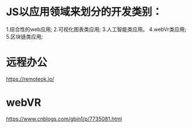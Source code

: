 # JS以应用领域来划分的开发类别：
1.综合性的web应用;
2.可视化图表类应用;
3.人工智能类应用。
4.webVr类应用;
5.区块链类应用;

# 远程办公
  https://remoteok.io/

# webVR
  https://www.cnblogs.com/gbin1/p/7735081.html








